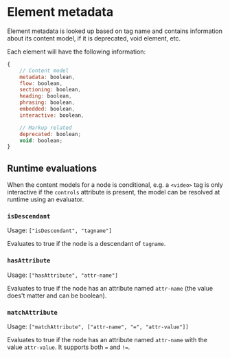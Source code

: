 # Element metadata

Element metadata is looked up based on tag name and contains information about
its content model, if it is deprecated, void element, etc.

Each element will have the following information:

```javascript
{
	// Content model
	metadata: boolean,
	flow: boolean,
	sectioning: boolean,
	heading: boolean,
	phrasing: boolean,
	embedded: boolean,
	interactive: boolean,

	// Markup related
	deprecated: boolean;
	void: boolean;
}
```

## Runtime evaluations

When the content models for a node is conditional, e.g. a `<video>` tag is only
interactive if the `controls` attribute is present, the model can be resolved at
runtime using an evaluator.

### `isDescendant`

Usage: `["isDescendant", "tagname"]`

Evaluates to true if the node is a descendant of `tagname`.

### `hasAttribute`

Usage: `["hasAttribute", "attr-name"]`

Evaluates to true if the node has an attribute named `attr-name` (the value
does't matter and can be boolean).

### `matchAttribute`

Usage: `["matchAttribute", ["attr-name", "=", "attr-value"]]`

Evaluates to true if the node has an attribute named `attr-name` with the value
`attr-value`. It supports both `=` and `!=`.
